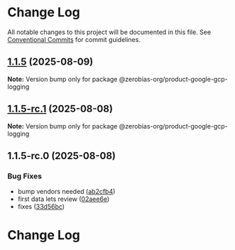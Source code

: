# Change Log

All notable changes to this project will be documented in this file.
See [Conventional Commits](https://conventionalcommits.org) for commit guidelines.

## [1.1.5](https://github.com/zerobias-org/product/compare/@zerobias-org/product-google-gcp-logging@1.1.5-rc.1...@zerobias-org/product-google-gcp-logging@1.1.5) (2025-08-09)

**Note:** Version bump only for package @zerobias-org/product-google-gcp-logging





## [1.1.5-rc.1](https://github.com/zerobias-org/product/compare/@zerobias-org/product-google-gcp-logging@1.1.5-rc.0...@zerobias-org/product-google-gcp-logging@1.1.5-rc.1) (2025-08-08)

**Note:** Version bump only for package @zerobias-org/product-google-gcp-logging





## 1.1.5-rc.0 (2025-08-08)


### Bug Fixes

* bump vendors needed ([ab2cfb4](https://github.com/zerobias-org/product/commit/ab2cfb4a9cf2e3008e08b068f98011fec096c932))
* first data lets review ([02aee6e](https://github.com/zerobias-org/product/commit/02aee6e8c4f11675de7c63a00f4c8254a67a4dd7))
* fixes ([33d56bc](https://github.com/zerobias-org/product/commit/33d56bcaedf3fa5e3939a33c0fb57eda53539d05))





# Change Log
